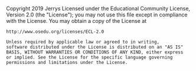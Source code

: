 Copyright 2019 Jerrys Licensed under the
	Educational Community License, Version 2.0 (the "License"); you may
	not use this file except in compliance with the License. You may
	obtain a copy of the License at
	
	http://www.osedu.org/licenses/ECL-2.0

	Unless required by applicable law or agreed to in writing,
	software distributed under the License is distributed on an "AS IS"
	BASIS, WITHOUT WARRANTIES OR CONDITIONS OF ANY KIND, either express
	or implied. See the License for the specific language governing
	permissions and limitations under the License.